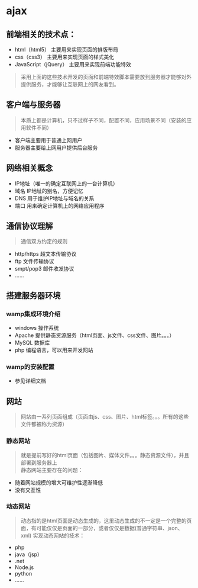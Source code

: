 # ajax
## 前端相关的技术点：
- html（html5） 主要用来实现页面的排版布局
- css（css3） 主要用来实现页面的样式美化
- JavaScript（jQuery） 主要用来实现前端功能特效

> 采用上面的这些技术开发的页面和前端特效脚本需要放到服务器才能够对外提供服务，才能够让互联网上的网友看到。

## 客户端与服务器
> 本质上都是计算机，只不过样子不同，配置不同，应用场景不同（安装的应用软件不同）
- 客户端主要用于普通上网用户
- 服务器主要给上网用户提供后台服务

## 网络相关概念
- IP地址（唯一的确定互联网上的一台计算机）
- 域名 IP地址的别名，方便记忆
- DNS 用于维护IP地址与域名的关系
- 端口 用来确定计算机上的网络应用程序

## 通信协议理解
> 通信双方约定的规则

- http/https 超文本传输协议
- ftp 文件传输协议
- smpt/pop3 邮件收发协议
- ......

## 搭建服务器环境
### wamp集成环境介绍
- windows 操作系统
- Apache 提供静态资源服务（html页面、js文件、css文件、图片。。。）
- MySQL 数据库
- php 编程语言，可以用来开发网站
### wamp的安装配置
- 参见详细文档

## 网站
> 网站由一系列页面组成（页面由js、css、图片、html标签。。。所有的这些文件都被称为资源）
### 静态网站
> 就是提前写好的html页面（包括图片、媒体文件。。。静态资源文件），并且部署到服务器上
> <br>静态网站主要存在的问题：

- 随着网站规模的增大可维护性逐渐降低
- 没有交互性

### 动态网站
> 动态指的是html页面是动态生成的，这里动态生成的不一定是一个完整的页面，有可能仅仅是页面的一部分，或者仅仅是数据(普通字符串、json、xml)
> 实现动态网站的技术：
- php
- java（jsp）
- .net
- Node.js
- python
- ......
